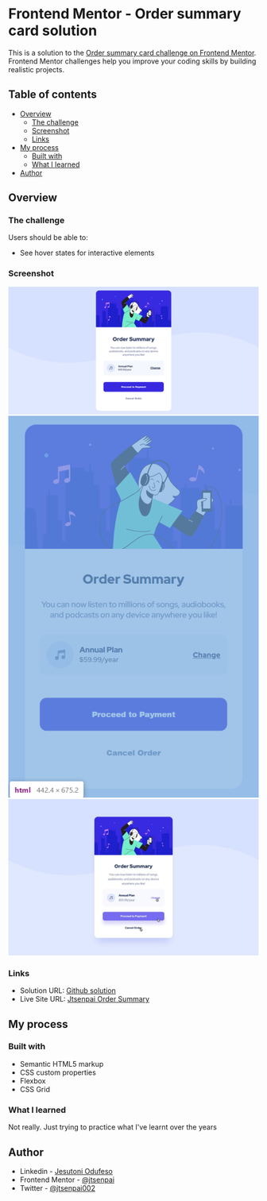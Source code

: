 # Frontend Mentor - Order summary card solution

This is a solution to the [Order summary card challenge on Frontend Mentor](https://www.frontendmentor.io/challenges/order-summary-component-QlPmajDUj). Frontend Mentor challenges help you improve your coding skills by building realistic projects.

## Table of contents

- [Overview](#overview)
  - [The challenge](#the-challenge)
  - [Screenshot](#screenshot)
  - [Links](#links)
- [My process](#my-process)
  - [Built with](#built-with)
  - [What I learned](#what-i-learned)
- [Author](#author)

## Overview

### The challenge

Users should be able to:

- See hover states for interactive elements

### Screenshot

![Desktop screenshot](./screenshot/desktop-design.png)
![Mobile screenshot](./screenshot/mobile-screenshot.png)
![Active states](./design/active-states.jpg)

### Links

- Solution URL: [Github solution](https://github.com/jtsenpai/order-summary)
- Live Site URL: [Jtsenpai Order Summary](https://jtsenpai-order-summary.netlify.app/)

## My process

### Built with

- Semantic HTML5 markup
- CSS custom properties
- Flexbox
- CSS Grid


### What I learned

Not really. Just trying to practice what I've learnt over the years



## Author

- Linkedin - [Jesutoni Odufeso](https://www.linkedin.com/in/jesutoni-odufeso-25b1b9223)
- Frontend Mentor - [@jtsenpai](https://www.frontendmentor.io/profile/jtsenpai)
- Twitter - [@jtsenpai002](https://twitter.com/jtsenpai002)
